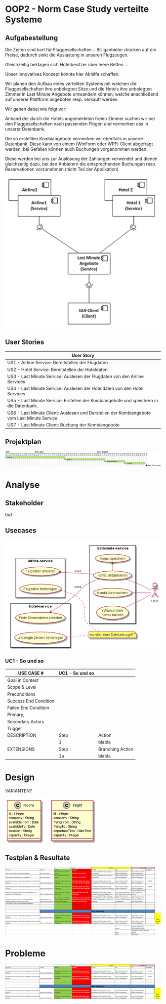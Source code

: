 # OOP2 - Norm Case Study verteilte Systeme
## Aufgabestellung

Die Zeiten sind hart für Fluggesellschaften… Billiganbieter drücken auf die Preise, dadurch sinkt die
Auslastung in unseren Flugzeugen.

Gleichzeitig beklagen sich Hotelbesitzer über leere Betten....

Unser innovatives Konzept könnte hier Abhilfe schaffen.

Wir planen den Aufbau eines verteilten Systems mit welchen die Fluggesellschaften ihre unbelegten
Sitze und die Hotels ihre unbelegten Zimmer in Last Minute Angebote umwandeln können, welche
anschließend auf unserer Plattform angeboten resp. verkauft werden.

Wir gehen dabei wie folgt vor:

Anhand der durch die Hotels angemeldeten freien Zimmer suchen wir bei den Fluggesellschaften
nach passenden Flügen und vermerken das in unserer Datenbank.

Die so erstellten Kombiangebote vermerken wir ebenfalls in unserer Datenbank.
Diese kann von einem (WinForm oder WPF) Client abgefragt werden, bei Gefallen können auch
Buchungen vorgenommen werden.

Diese werden bei uns zur Auslösung der Zahlungen verwendet und dienen gleichzeitig dazu, bei den
Anbietern die entsprechenden Buchungen resp. Reservationen vorzunehmen (nicht Teil der
Applikation)

![Aufgabestellung](pics/aufgabestellung.png)

## User Stories

|User Story|
|---|
|US1 - Airline Service: Bereitstellen der Flugdaten|
|US2 - Hotel Service: Bereitstellen der Hoteldaten|
|US3 - Last Minute Service: Auslesen der Flugdaten von den Airline Services|
|US4 - Last Minute Service: Auslesen der Hoteldaten von den Hotel Services|
|US5 - Last Minute Service: Erstellen der Kombiangebote und speichern in die Datenbank.|
|US6 - Last Minute Client: Auslesen und Darstellen der Kombiangebote vom Last Minute Service|
|US7 - Last Minute Client: Buchung der Kombiangebote|

## Projektplan

![gannt](pics/gantt.png)

# Analyse

## Stakeholder

tbd

## Usecases

![usecases](pics/usecases.png)

### UC1 - So und so

| USE CASE # | UC1 - So und so ||
| --- | --- | --- |
|Goal in Context|
|Scope & Level|
|Preconditions|
|Success End Condition|
|Failed End Condition|
|Primary,
Secondary Actors|
|Trigger|
|DESCRIPTION|Step|Action|
| |1|blabla|
|EXTENSIONS|Step| Branching Action|
| |1a|blabla|

# Design

VARIANTEN?

![classes](pics/classes.png)

## Testplan & Resultate

![Testplan](pics/Testplan.png)

# Probleme

![Probleme](pics/Probleme.png)
